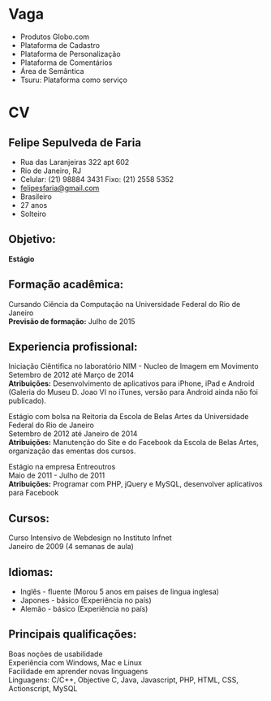 Vaga
====

* Produtos Globo.com
* Plataforma de Cadastro
* Plataforma de Personalização
* Plataforma de Comentários
* Área de Semântica
* Tsuru: Plataforma como serviço

CV
==

Felipe Sepulveda de Faria
---------------------------

* Rua das Laranjeiras 322 apt 602
* Rio de Janeiro, RJ
* Celular: (21) 98884 3431 Fixo: (21) 2558 5352
* felipesfaria@gmail.com
* Brasileiro
* 27 anos
* Solteiro

Objetivo:
---------
**Estágio**

Formação acadêmica:
-------------------
Cursando Ciência da Computação na Universidade Federal do Rio de Janeiro  
**Previsão de formação:** Julho de 2015

Experiencia profissional:
-------------------------
Iniciação Ciêntifica no laboratório NIM - Nucleo de Imagem em Movimento  
Setembro de 2012 até Março de 2014  
**Atribuições:** Desenvolvimento de aplicativos para iPhone, iPad e Android (Galeria do Museu D. Joao VI no iTunes, versão para Android ainda não foi publicado).

Estágio com bolsa na Reitoria da Escola de Belas Artes da Universidade Federal do Rio de Janeiro  
Setembro de 2012 até Janeiro de 2014  
**Atribuições:** Manutenção do Site e do Facebook da Escola de Belas Artes, organização das ementas dos cursos.

Estágio na empresa Entreoutros  
Maio de 2011 - Julho de 2011  
**Atribuições:** Programar com PHP, jQuery e MySQL, desenvolver aplicativos para Facebook

Cursos:
-------
Curso Intensivo de Webdesign no Instituto Infnet  
Janeiro de 2009 (4 semanas de aula)

Idiomas:
--------
* Inglês - fluente (Morou 5 anos em paises de lingua inglesa)
* Japones - básico (Experiência no país)
* Alemão - básico (Experiência no país)

Principais qualificações:
-------------------------
Boas noções de usabilidade  
Experiência com Windows, Mac e Linux  
Facilidade em aprender novas linguagens  
Linguagens: C/C++, Objective C, Java, Javascript, PHP, HTML, CSS, Actionscript, MySQL
